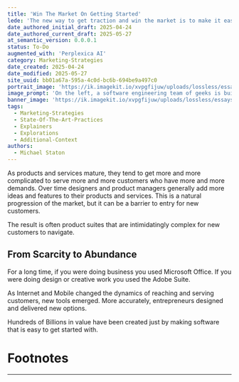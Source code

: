 ```yaml
---
title: 'Win The Market On Getting Started'
lede: 'The new way to get traction and win the market is to make it easy to get started.'
date_authored_initial_draft: 2025-04-24
date_authored_current_draft: 2025-05-27
at_semantic_version: 0.0.0.1
status: To-Do
augmented_with: 'Perplexica AI'
category: Marketing-Strategies
date_created: 2025-04-24
date_modified: 2025-05-27
site_uuid: bb01a67a-595a-4c0d-bc6b-694be9a497c0
portrait_image: 'https://ik.imagekit.io/xvpgfijuw/uploads/lossless/essays/2025-05-04_portraitimage_Win-the-Market-on-Getting-Started_f40c75ff-7ad0-4cdf-b4b9-6ff9d96ca818_0SvWcndXN.jpg'
image_prompt: 'On the left, a software engineering team of geeks is building a bus from spare parts.  Parts are all over the ground, they have grease and sweat all over their faces and hands. The bus looks far from finished.  On the right, a bus is already built and new and fancy.  The bus door is open, and the same software engineering team characters are clean and calm, getting on the bus with a ticket in hand.'
banner_image: 'https://ik.imagekit.io/xvpgfijuw/uploads/lossless/essays/2025-05-04_bannerimage_Win-the-Market-on-Getting-Started_e53e0c43-0f5f-4052-a8ea-06a7bbd5ebc5_Bfkt547qJ.jpg'
tags:
  - Marketing-Strategies
  - State-Of-The-Art-Practices
  - Explainers
  - Explorations
  - Additional-Context
authors:
  - Michael Staton
---
```


As products and services mature, they tend to get more and more complicated to serve more and more customers who have more and more demands. Over time designers and product managers generally add more ideas and features to their products and services. This is a natural progression of the market, but it can be a barrier to entry for new customers. 

The result is often product suites that are intimidatingly complex for new customers to navigate. 

## From Scarcity to Abundance

For a long time, if you were doing business you used Microsoft Office. If you were doing design or creative work you used the Adobe Suite. 

As Internet and Mobile changed the dynamics of reaching and serving customers, new tools emerged. More accurately, entrepreneurs designed and delivered new options.  

Hundreds of Billions in value have been created just by making software that is easy to get started with.  

# Footnotes
***

